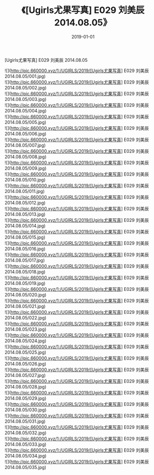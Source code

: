 ﻿---
layout: post
title:  《[Ugirls尤果写真] E029 刘美辰 2014.08.05》
date:   2019-01-01
img: http://pic.660000.xyz/1:/UGIRLS/2019/[Ugirls尤果写真] E029 刘美辰 2014.08.05/000.jpg
categories: [美女, 清纯, 唯美]
---

[Ugirls尤果写真] E029 刘美辰 2014.08.05

 ![](http://pic.660000.xyz/1:/UGIRLS/2019/[Ugirls尤果写真] E029 刘美辰 2014.08.05/001.jpg) <br>![](http://pic.660000.xyz/1:/UGIRLS/2019/[Ugirls尤果写真] E029 刘美辰 2014.08.05/002.jpg) <br>![](http://pic.660000.xyz/1:/UGIRLS/2019/[Ugirls尤果写真] E029 刘美辰 2014.08.05/003.jpg) <br>![](http://pic.660000.xyz/1:/UGIRLS/2019/[Ugirls尤果写真] E029 刘美辰 2014.08.05/004.jpg) <br>![](http://pic.660000.xyz/1:/UGIRLS/2019/[Ugirls尤果写真] E029 刘美辰 2014.08.05/005.jpg) <br>![](http://pic.660000.xyz/1:/UGIRLS/2019/[Ugirls尤果写真] E029 刘美辰 2014.08.05/006.jpg) <br>![](http://pic.660000.xyz/1:/UGIRLS/2019/[Ugirls尤果写真] E029 刘美辰 2014.08.05/007.jpg) <br>![](http://pic.660000.xyz/1:/UGIRLS/2019/[Ugirls尤果写真] E029 刘美辰 2014.08.05/008.jpg) <br>![](http://pic.660000.xyz/1:/UGIRLS/2019/[Ugirls尤果写真] E029 刘美辰 2014.08.05/009.jpg) <br>![](http://pic.660000.xyz/1:/UGIRLS/2019/[Ugirls尤果写真] E029 刘美辰 2014.08.05/010.jpg) <br>![](http://pic.660000.xyz/1:/UGIRLS/2019/[Ugirls尤果写真] E029 刘美辰 2014.08.05/011.jpg) <br>![](http://pic.660000.xyz/1:/UGIRLS/2019/[Ugirls尤果写真] E029 刘美辰 2014.08.05/012.jpg) <br>![](http://pic.660000.xyz/1:/UGIRLS/2019/[Ugirls尤果写真] E029 刘美辰 2014.08.05/013.jpg) <br>![](http://pic.660000.xyz/1:/UGIRLS/2019/[Ugirls尤果写真] E029 刘美辰 2014.08.05/014.jpg) <br>![](http://pic.660000.xyz/1:/UGIRLS/2019/[Ugirls尤果写真] E029 刘美辰 2014.08.05/015.jpg) <br>![](http://pic.660000.xyz/1:/UGIRLS/2019/[Ugirls尤果写真] E029 刘美辰 2014.08.05/016.jpg) <br>![](http://pic.660000.xyz/1:/UGIRLS/2019/[Ugirls尤果写真] E029 刘美辰 2014.08.05/017.jpg) <br>![](http://pic.660000.xyz/1:/UGIRLS/2019/[Ugirls尤果写真] E029 刘美辰 2014.08.05/018.jpg) <br>![](http://pic.660000.xyz/1:/UGIRLS/2019/[Ugirls尤果写真] E029 刘美辰 2014.08.05/019.jpg) <br>![](http://pic.660000.xyz/1:/UGIRLS/2019/[Ugirls尤果写真] E029 刘美辰 2014.08.05/020.jpg) <br>![](http://pic.660000.xyz/1:/UGIRLS/2019/[Ugirls尤果写真] E029 刘美辰 2014.08.05/021.jpg) <br>![](http://pic.660000.xyz/1:/UGIRLS/2019/[Ugirls尤果写真] E029 刘美辰 2014.08.05/022.jpg) <br>![](http://pic.660000.xyz/1:/UGIRLS/2019/[Ugirls尤果写真] E029 刘美辰 2014.08.05/023.jpg) <br>![](http://pic.660000.xyz/1:/UGIRLS/2019/[Ugirls尤果写真] E029 刘美辰 2014.08.05/024.jpg) <br>![](http://pic.660000.xyz/1:/UGIRLS/2019/[Ugirls尤果写真] E029 刘美辰 2014.08.05/025.jpg) <br>![](http://pic.660000.xyz/1:/UGIRLS/2019/[Ugirls尤果写真] E029 刘美辰 2014.08.05/026.jpg) <br>![](http://pic.660000.xyz/1:/UGIRLS/2019/[Ugirls尤果写真] E029 刘美辰 2014.08.05/027.jpg) <br>![](http://pic.660000.xyz/1:/UGIRLS/2019/[Ugirls尤果写真] E029 刘美辰 2014.08.05/028.jpg) <br>![](http://pic.660000.xyz/1:/UGIRLS/2019/[Ugirls尤果写真] E029 刘美辰 2014.08.05/029.jpg) <br>![](http://pic.660000.xyz/1:/UGIRLS/2019/[Ugirls尤果写真] E029 刘美辰 2014.08.05/030.jpg) <br>![](http://pic.660000.xyz/1:/UGIRLS/2019/[Ugirls尤果写真] E029 刘美辰 2014.08.05/031.jpg) <br>![](http://pic.660000.xyz/1:/UGIRLS/2019/[Ugirls尤果写真] E029 刘美辰 2014.08.05/032.jpg) <br>![](http://pic.660000.xyz/1:/UGIRLS/2019/[Ugirls尤果写真] E029 刘美辰 2014.08.05/033.jpg) <br>![](http://pic.660000.xyz/1:/UGIRLS/2019/[Ugirls尤果写真] E029 刘美辰 2014.08.05/034.jpg) <br>![](http://pic.660000.xyz/1:/UGIRLS/2019/[Ugirls尤果写真] E029 刘美辰 2014.08.05/035.jpg) <br>